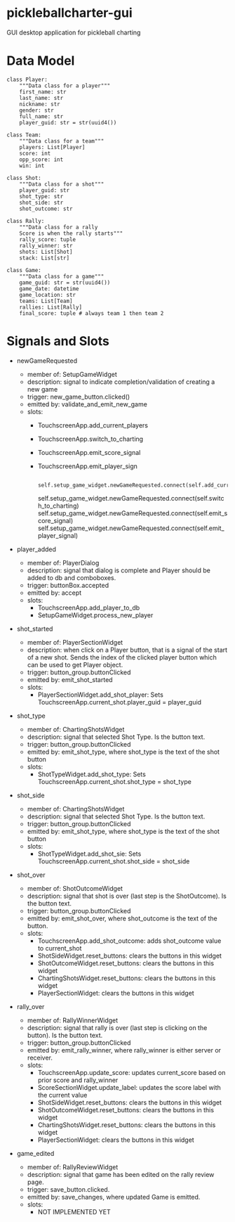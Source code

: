 # pickleballcharter-gui
GUI desktop application for pickleball charting

# Data Model

```
class Player:
    """Data class for a player"""
    first_name: str
    last_name: str
    nickname: str 
    gender: str 
    full_name: str 
    player_guid: str = str(uuid4())
```

```
class Team:
    """Data class for a team"""
    players: List[Player] 
    score: int
    opp_score: int
    win: int
```

```
class Shot:
    """Data class for a shot"""
    player_guid: str 
    shot_type: str 
    shot_side: str 
    shot_outcome: str 
```

```
class Rally:
    """Data class for a rally
    Score is when the rally starts"""
    rally_score: tuple
    rally_winner: str 
    shots: List[Shot]
    stack: List[str]
```

```
class Game:
    """Data class for a game"""
    game_guid: str = str(uuid4())
    game_date: datetime 
    game_location: str 
    teams: List[Team]
    rallies: List[Rally]
    final_score: tuple # always team 1 then team 2
```

# Signals and Slots

* newGameRequested
  * member of: SetupGameWidget
  * description: signal to indicate completion/validation of creating a new game
  * trigger: new_game_button.clicked()
  * emitted by: validate_and_emit_new_game
  * slots:
    * TouchscreenApp.add_current_players
    * TouchscreenApp.switch_to_charting
    * TouchscreenApp.emit_score_signal
    * TouchscreenApp.emit_player_sign


            self.setup_game_widget.newGameRequested.connect(self.add_current_players)
        self.setup_game_widget.newGameRequested.connect(self.switch_to_charting)
        self.setup_game_widget.newGameRequested.connect(self.emit_score_signal)
        self.setup_game_widget.newGameRequested.connect(self.emit_player_signal)


* player_added
  * member of: PlayerDialog
  * description: signal that dialog is complete and Player should be added to db and comboboxes.
  * trigger: buttonBox.accepted
  * emitted by: accept
  * slots:
    * TouchscreenApp.add_player_to_db
    * SetupGameWidget.process_new_player
      
* shot_started
  * member of: PlayerSectionWidget
  * description: when click on a Player button, that is a signal of the start of a new shot. Sends the index of the clicked player button which can be used to get Player object.
  * trigger: button_group.buttonClicked
  * emitted by: emit_shot_started
  * slots:
    * PlayerSectionWidget.add_shot_player: Sets TouchscreenApp.current_shot.player_guid = player_guid


* shot_type
  * member of: ChartingShotsWidget
  * description: signal that selected Shot Type. Is the button text.
  * trigger: button_group.buttonClicked
  * emitted by: emit_shot_type, where shot_type is the text of the shot button
  * slots:
    * ShotTypeWidget.add_shot_type: Sets TouchscreenApp.current_shot.shot_type = shot_type


* shot_side
  * member of: ChartingShotsWidget
  * description: signal that selected Shot Type. Is the button text.
  * trigger: button_group.buttonClicked
  * emitted by: emit_shot_type, where shot_type is the text of the shot button
  * slots:
    * ShotTypeWidget.add_shot_sie: Sets TouchscreenApp.current_shot.shot_side = shot_side


* shot_over
  * member of: ShotOutcomeWidget
  * description: signal that shot is over (last step is the ShotOutcome). Is the button text.
  * trigger: button_group.buttonClicked
  * emitted by: emit_shot_over, where shot_outcome is the text of the button.
  * slots:
    * TouchscreenApp.add_shot_outcome: adds shot_outcome value to current_shot
    * ShotSideWidget.reset_buttons: clears the buttons in this widget
    * ShotOutcomeWidget.reset_buttons: clears the buttons in this widget
    * ChartingShotsWidget.reset_buttons: clears the buttons in this widget
    * PlayerSectionWidget: clears the buttons in this widget

* rally_over
  * member of: RallyWinnerWidget
  * description: signal that rally is over (last step is clicking on the button). Is the button text.
  * trigger: button_group.buttonClicked
  * emitted by: emit_rally_winner, where rally_winner is either server or receiver.
  * slots:
    * TouchscreenApp.update_score: updates current_score based on prior score and rally_winner
    * ScoreSectionWidget.update_label: updates the score label with the current value
    * ShotSideWidget.reset_buttons: clears the buttons in this widget
    * ShotOutcomeWidget.reset_buttons: clears the buttons in this widget
    * ChartingShotsWidget.reset_buttons: clears the buttons in this widget
    * PlayerSectionWidget: clears the buttons in this widget

* game_edited
  * member of: RallyReviewWidget
  * description: signal that game has been edited on the rally review page.
  * trigger: save_button.clicked.
  * emitted by: save_changes, where updated Game is emitted.
  * slots:
    * NOT IMPLEMENTED YET